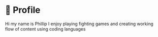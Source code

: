 # :wave: Profile
Hi my name is Phillip I enjoy playing fighting games and creating working flow of content using coding languages